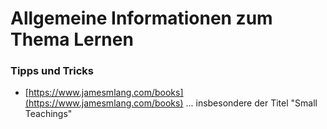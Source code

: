 # Allgemeine Informationen zum Thema Lernen

### Tipps und Tricks

* [https://www.jamesmlang.com/books](https://www.jamesmlang.com/books) ... insbesondere der Titel "Small Teachings"


